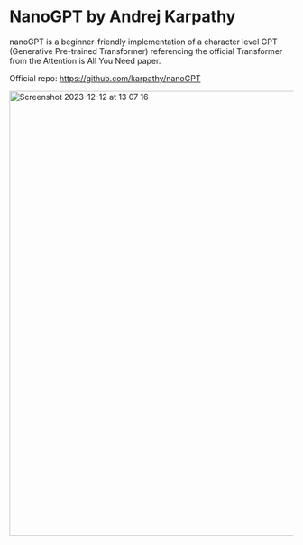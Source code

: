 # NanoGPT by Andrej Karpathy
nanoGPT is a beginner-friendly implementation of a character level GPT (Generative Pre-trained Transformer) referencing the official Transformer from the Attention is All You Need paper.

Official repo: https://github.com/karpathy/nanoGPT

<img width="789" alt="Screenshot 2023-12-12 at 13 07 16" src="https://github.com/Jaykef/GPT-Practice/assets/11355002/5ea28a8e-4761-4beb-a970-eb13b98c3c61">

